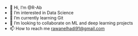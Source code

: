 - 👋 Hi, I’m @R-Ab
- 👀 I’m interested in Data Science
- 🌱 I’m currently learning Git
- 💞️ I’m looking to collaborate on ML and deep learning projects
- 📫 How to reach me rawanelhadi91@gmail.com

<!---
R-Ab/R-Ab is a ✨ special ✨ repository because its `README.md` (this file) appears on your GitHub profile.
You can click the Preview link to take a look at your changes.
--->
